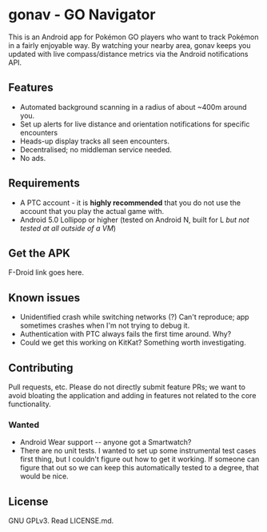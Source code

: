 # gonav - GO Navigator

This is an Android app for Pokémon GO players who want to track Pokémon in a fairly enjoyable way.
By watching your nearby area, gonav keeps you updated with live compass/distance metrics via the Android notifications API.

## Features

* Automated background scanning in a radius of about ~400m around you.
* Set up alerts for live distance and orientation notifications for specific encounters
* Heads-up display tracks all seen encounters.
* Decentralised; no middleman service needed.
* No ads.

## Requirements

* A PTC account - it is **highly recommended** that you do not use the account that you play the actual game with. 
* Android 5.0 Lollipop or higher (tested on Android N, built for L *but not tested at all outside of a VM*)

## Get the APK

F-Droid link goes here.
 
## Known issues

* Unidentified crash while switching networks (?) Can't reproduce; app sometimes crashes when I'm not trying to debug it.
* Authentication with PTC always fails the first time around. Why?
* Could we get this working on KitKat? Something worth investigating.

## Contributing
 
Pull requests, etc. Please do not directly submit feature PRs; we want to avoid bloating the application and adding in features not related to the core functionality.

### Wanted

* Android Wear support -- anyone got a Smartwatch?
* There are no unit tests. I wanted to set up some instrumental test cases first thing, but I couldn't figure out how to get it working. If someone can figure that out so we can keep this automatically tested to a degree, that would be nice.

## License

GNU GPLv3. Read LICENSE.md.